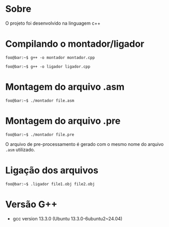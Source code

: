 # Sobre
O projeto foi desenvolvido na linguagem c++

# Compilando o montador/ligador

```console
foo@bar:~$ g++ -o montador montador.cpp
```

```console
foo@bar:~$ g++ -o ligador ligador.cpp
```

# Montagem do arquivo .asm
```console
foo@bar:~$ ./montador file.asm
```

# Montagem do arquivo .pre
```console
foo@bar:~$ ./montador file.pre
```
O arquivo de pre-processamento é gerado com o mesmo nome do arquivo ```.asm``` utilizado.

# Ligação dos arquivos
```console
foo@bar:~$ .ligador file1.obj file2.obj
```

# Versão G++
- gcc version 13.3.0 (Ubuntu 13.3.0-6ubuntu2~24.04) 